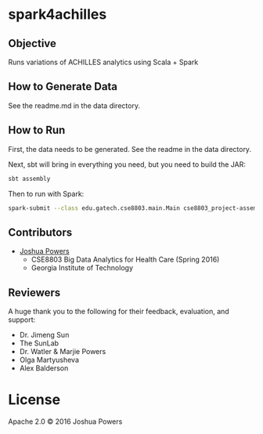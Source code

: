 # spark4achilles

## Objective
Runs variations of ACHILLES analytics using Scala + Spark

## How to Generate Data
See the readme.md in the data directory.

## How to Run
First, the data needs to be generated. See the readme in the data directory.

Next, sbt will bring in everything you need, but you need to build the JAR:
```bash
sbt assembly
```

Then to run with Spark:
```bash
spark-submit --class edu.gatech.cse8803.main.Main cse8803_project-assembly-1.3.jar
```

## Contributors
* [Joshua Powers](http://powersj.github.io/)
  * CSE8803 Big Data Analytics for Health Care  (Spring 2016)
  * Georgia Institute of Technology

## Reviewers
A huge thank you to the following for their feedback, evaluation, and support:
 * Dr. Jimeng Sun
 * The SunLab
 * Dr. Watler & Marjie Powers
 * Olga Martyusheva
 * Alex Balderson

# License
Apache 2.0 &copy; 2016 Joshua Powers
